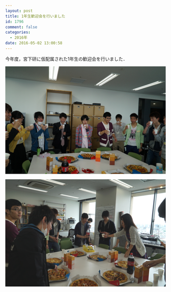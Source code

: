 ```yaml
---
layout: post
title: 1年生歓迎会を行いました
id: 1796
comment: false
categories:
  - 2016年
date: 2016-05-02 13:00:58
---
```


今年度，宮下研に仮配属された1年生の歓迎会を行いました．

![20160502](/wp-content/uploads/2016/05/20160502.jpg)

![20160502_2](/wp-content/uploads/2016/05/20160502_2.jpg)
